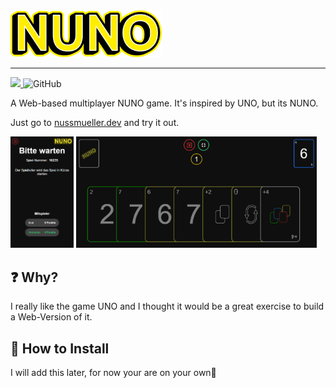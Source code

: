 <a href="https://nussmueller.dev/">
    <img src="./Assets/Logo.png" height="75px" alt="Logo">
</a>

---

<p>
  <a href="https://drone.nussmueller.dev/Borelio/NUNO">
    <img src="https://drone.nussmueller.dev/api/badges/Borelio/NUNO/status.svg" />
  </a>
  <img alt="GitHub" src="https://img.shields.io/github/license/Borelio/NUNO">
</p>

A Web-based multiplayer NUNO game. It's inspired by UNO, but its NUNO.

Just go to <a href="https://nussmueller.dev/">nussmueller.dev</a> and try it out.

<div>
    <img src="./Assets/WaitingScreen.png" width="20%" alt="Waiting"/>
    <img src="./Assets/PlayView.png" width="76.5%" alt="Play"/>
</div>

## ❓ Why?

I really like the game UNO and I thought it would be a great exercise to build a Web-Version of it.

## 🔧 How to Install

I will add this later, for now your are on your own🙂
